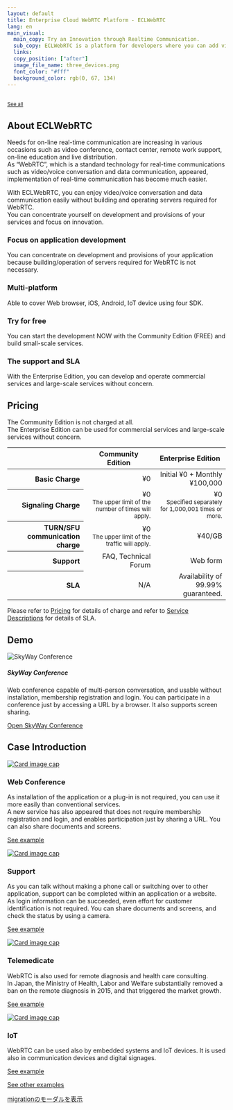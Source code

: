 ```yaml
---
layout: default
title: Enterprise Cloud WebRTC Platform - ECLWebRTC
lang: en
main_visual:
  main_copy: Try an Innovation through Realtime Communication.
  sub_copy: ECLWebRTC is a platform for developers where you can add video conversation to applications, Web sites and IoT devices.
  links: 
  copy_position: ["after"]
  image_file_name: three_devices.png
  font_color: "#fff"
  background_color: rgb(0, 67, 134)
---
```


<div class="card">
  <div class="card-body d-flex w-100 justify-content-between">
    <div>
      <a href="#" target="_blank" id="announcementLink"></a><br>
    </div>
    <div>
      <small class="text-muted"><a href="https://support.skyway.io/hc/ja/sections/207255008">See all</a></small>
    </div>
  </div>
</div>

## About ECLWebRTC

Needs for on-line real-time communication are increasing in various occasions such as video conference, contact center, remote work support, on-line education and live distribution.  
As “WebRTC”, which is a standard technology for real-time communications such as video/voice conversation and data communication, appeared, implementation of real-time communication has become much easier.

With ECLWebRTC, you can enjoy video/voice conversation and data communication easily without building and operating servers required for WebRTC.  
You can concentrate yourself on development and provisions of your services and focus on innovation.



<div id="about-div" class="row card-row">
  <div class="col-6 col-sm-6 col-lg-3">
    <div class="card">
      <div class="card-body">
        <div class="text-center"><i class="fa fa-code fa-5x " aria-hidden="true"></i></div>
        <h3 class="card-title">Focus on application development</h3>
        <p class="card-text">You can concentrate on development and provisions of your application because building/operation of servers required for WebRTC is not necessary.</p>
      </div>
    </div>
  </div>
  <div class="col-6 col-sm-6 col-lg-3">
    <div class="card">
      <div class="card-body">
        <div class="text-center"><i class="fa fa-mobile fa-5x" aria-hidden="true"></i></div>
        <h3 class="card-title">Multi-platform</h3>
        <p class="card-text">Able to cover Web browser, iOS, Android, IoT device using four SDK.</p>
      </div>
    </div>
  </div>
  <div class="col-6 col-sm-6 col-lg-3">
    <div class="card">
      <div class="card-body">
        <div class="text-center"><i class="fa fa-users fa-5x" aria-hidden="true"></i></div>
        <h3 class="card-title">Try for free</h3>
        <p class="card-text">You can start the development NOW with the Community Edition (FREE) and build small-scale services.</p>
      </div>
    </div>
  </div>
  <div class="col-6 col-sm-6 col-lg-3">
    <div class="card">
      <div class="card-body">
        <div class="text-center"><i class="fa fa-comments-o fa-5x" aria-hidden="true"></i></div>
        <h3 class="card-title">The support and SLA</h3>
        <p class="card-text">With the Enterprise Edition, you can develop and operate commercial services and large-scale services without concern.</p>
      </div>
    </div>
  </div>
</div>

## Pricing

The Community Edition is not charged at all.  
The Enterprise Edition can be used for commercial services and large-scale services without concern.

<table class="table table-sm">
  <thead>
    <tr>
      <th></th>
      <th class="text-right">Community Edition</th>
      <th class="text-right">Enterprise Edition</th>
    </tr>
  </thead>
  <tbody align="right">
    <tr>
      <th scope="row">Basic Charge</th>
      <td>¥0</td>
      <td>Initial ¥0 + Monthly ¥100,000</td>
    </tr>
    <tr>
      <th scope="row">Signaling Charge</th>
      <td>¥0<br>
        <small class="text-muted">The upper limit of the number of times will apply.</small></td>
      <td>¥0<br>
        <small class="text-muted">Specified separately for 1,000,001 times or more.</small></td>
    </tr>
    <tr>
      <th scope="row">TURN/SFU communication charge</th>
      <td>¥0<br>
        <small class="text-muted">The upper limit of the traffic will apply.</small></td>
      <td>¥40/GB</td>
    </tr>
    <tr>
      <th scope="row">Support</th>
      <td>FAQ, Technical Forum</td>
      <td>Web form</td>
    </tr>
    <tr>
      <th scope="row">SLA</th>
      <td>N/A</td>
      <td>Availability of 99.99% guaranteed.</td>
    </tr>
  </tbody>
</table>

Please refer to [Pricing](pricing.md) for details of charge and refer to [Service Descriptions](https://ecl.ntt.com/documents/service-descriptions/webrtc/webrtc.html) for details of SLA.

## Demo

<div id="demos-div" class="row">
  <div class="col-12 col-sm-6">
    <img class="img-fluid" src="{{ site.rootdir[page.lang] }}/images/skywayconf.png" alt="SkyWay Conference">
  </div>
  <div class="col-12 col-sm-6">
		<h5 class="mt-0">SkyWay Conference</h5>
		<p>Web conference capable of multi-person conversation, and usable without installation, membership registration and login. You can participate in a conference just by accessing a URL by a browser. It also supports screen sharing.</p>
		<p><a class="btn btn-primary" href="https://conf2.skyway.io/" role="button" target="_blank">Open SkyWay Conference</a></p>
  </div>
</div>

## Case Introduction


<div class="row card-row">
  <div class="col-6 col-md-3">
    <div class="card">
      <a href="https://skyway.github.io/usecase/skyway/conf/"><img class="card-img-top img-fluid" src="{{ site.rootdir[page.lang] }}/images/conf_400x250.png" alt="Card image cap"></a>
      <div class="card-body">
        <h3 class="card-title">Web Conference</h3>
        <p class="card-text">As installation of the application or a plug-in is not required, you can use it more easily than conventional services.<br>
        <font class="d-none d-lg-block">
        A new service has also appeared that does not require membership registration and login, and enables participation just by sharing a URL.
        You can also share documents and screens.
        </font>
        </p>
        <p><a class="btn btn-primary" href="https://skyway.github.io/usecase/skyway/conf/" role="button">See example</a></p>
      </div>
    </div>
  </div>
  <div class="col-6 col-md-3">
    <div class="card">
      <a href="https://skyway.github.io/usecase/skyway/support/"><img class="card-img-top img-fluid" src="{{ site.rootdir[page.lang] }}/images/support_400x250.png" alt="Card image cap"></a>
      <div class="card-body">
        <h3 class="card-title">Support</h3>
        <p class="card-text">As you can talk without making a phone call or switching over to other application, support can be completed within an application or a website.<br>
        <font class="d-none d-lg-block">
        As login information can be succeeded, even effort for customer identification is not required.
        You can share documents and screens, and check the status by using a camera.</font></p>
        <p><a class="btn btn-primary" href="https://skyway.github.io/usecase/skyway/support/" role="button">See example</a></p>
      </div>
    </div>
  </div>
  <div class="col-6 col-md-3">
    <div class="card">
      <a href="https://skyway.github.io/usecase/skyway/healthcare/"><img class="card-img-top img-fluid" src="{{ site.rootdir[page.lang] }}/images/healthcare_400x250.png" alt="Card image cap"></a>
      <div class="card-body">
        <h3 class="card-title">Telemedicate</h3>
        <p class="card-text">WebRTC is also used for remote diagnosis and health care consulting.<br>
        <font class="d-none d-lg-block">
        In Japan, the Ministry of Health, Labor and Welfare substantially removed a ban on the remote diagnosis in 2015, and that triggered the market growth.</font></p>
        <p><a class="btn btn-primary" href="https://skyway.github.io/usecase/skyway/healthcare/" role="button">See example</a></p>
      </div>
    </div>
  </div>
  <div class="col-6 col-md-3">
    <div class="card">
      <a href="https://skyway.github.io/usecase/skyway/iot/"><img class="card-img-top img-fluid" src="{{ site.rootdir[page.lang] }}/images/iot_400x250.png" alt="Card image cap"></a>
      <div class="card-body">
        <h3 class="card-title">IoT</h3>
        <p class="card-text">WebRTC can be used also by embedded systems and IoT devices.
        It is used also in communication devices and digital signages.</p>
        <p><a class="btn btn-primary" href="https://skyway.github.io/usecase/skyway/iot/" role="button">See example</a></p>
      </div>
    </div>
  </div>
</div>


[See other examples](https://skyway.github.io/usecase/)

<!-- Modal -->

[migrationのモーダルを表示](./?origin=skyway)

<script>
$(function() {
  'use strict';

  // AJAXでZendeskのお知らせを取得して表示

  // JSON取得
  $.getJSON(CONST.JSON_URL_ANNOUNCEMENT).done(function(data) {
    var article = data.articles[0];
    var title = article.title;
    var url = article.html_url;
    $('#announcementLink').text(title).attr({href: url});
  }).fail(function(data) {
    console.log('xhr failed');
  });
});
</script>

